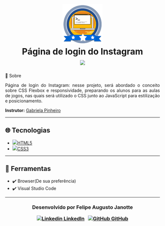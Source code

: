 <h1 align="center">
    <img src="./igm/course-badge.png" width="130px"></img></br>
    Página de login do Instagram<br>
      <img src="https://img.shields.io/badge/made%20by-Digital%20Innovation%20One-green">		</img>
</h1




## 💬 Sobre 

<p align="justify">Página de login do Instagram: nesse projeto, será abordado o conceito sobre CSS Flexbox e responsividade, preparando os alunos para as aulas de jogos, nas quais será utilizado o CSS junto ao JavaScript para estilização e posicionamento.</p>

**Instrutor:** [Gabriela Pinheiro](https://github.com/SpruceGabriela)

---

## :globe_with_meridians: Tecnologias 

- [<img src="https://devicon.dev/devicon.git/icons/html5/html5-original.svg" height="20">HTML5](https://developer.mozilla.org/pt-BR/docs/Web/HTML)
-  [<img src="https://devicon.dev/devicon.git/icons/css3/css3-original.svg" height="20">CSS3](https://developer.mozilla.org/pt-BR/docs/Web/CSS)

---

## :hammer: Ferramentas

- :heavy_check_mark: Browser(De sua preferência)
- :heavy_check_mark: Visual Studio Code

---

<h3 align="center">


  Desenvolvido por Felipe Augusto Janotte
  <br/>

  <a align="center">

   [![Linkedin](https://i.stack.imgur.com/gVE0j.png) LinkedIn](https://linkedin.com/in/felipe-augusto-janotte-662626195/)
&nbsp;
  [![GitHub](https://i.stack.imgur.com/tskMh.png) GitHub](https://github.com/FelipeJanotte)
  </a>
</h3>